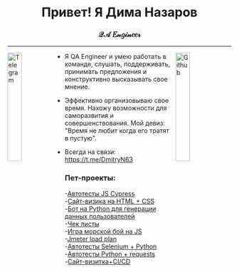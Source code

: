 <h1 align="center">Привет! Я Дима Назаров</h1>
<h3 align="center">𝒬𝒜 𝐸𝓃𝑔𝒾𝓃𝑒𝑒𝓇</h3>

---

<a href="https://t.me/DmitryN63"><img align="left" alt="Telegram" src="https://octodex.github.com/images/socialite.jpg"
                                                  width="25%"/></a>


<a href="https://oktotiger.github.io/"><img align="right" alt="Github" src="https://octodex.github.com/images/heisencat.png"
                                                  width="25%"/></a>

- Я QA Engineer и умею работать в команде, слушать, поддерживать, принимать предложения и конструктивно высказывать свое мнение.<br>

- Эффективно организовываю свое время. Нахожу возможности для саморазвития и совершенствования. Мой девиз: "Время не любит когда его тратят в пустую".<br>

- Всегда на связи: https://t.me/DmitryN63




### Пет-проекты:
-[Автотесты JS Cypress](https://github.com/OktoTiger/Cypress_js "Автотесты JS Cypress")<br>
-[Сайт-визика на HTML + CSS](https://github.com/OktoTiger/OktoTiger.github.io "Сайт-визика на HTML + CSS")<br>
-[Бот на Python для генерации данных пользователей](https://github.com/OktoTiger/tg_bot "Бот на Python для генерации данных пользователей")<br>
-[Чек листы](https://github.com/OktoTiger/Check_list "Чек листы")<br>
-[Игра морской бой на JS](https://github.com/OktoTiger/Battleships "Игра морской бой на JS")<br>
-[Jmeter load plan](https://github.com/OktoTiger/Jmeter "Jmeter load plan")<br>
-[Автотесты Selenium + Python](https://github.com/OktoTiger/Selenium_python "Автотесты Selenium + Python")<br>
-[Автотесты Python + requests](https://github.com/OktoTiger/Autotests_pytest "Автотесты Python + requests")<br>
-[Сайт-визитка+CI/CD](https://github.com/OktoTiger/CV-and-CI-CD "Сайт-визитка+CI/CD")<br>





